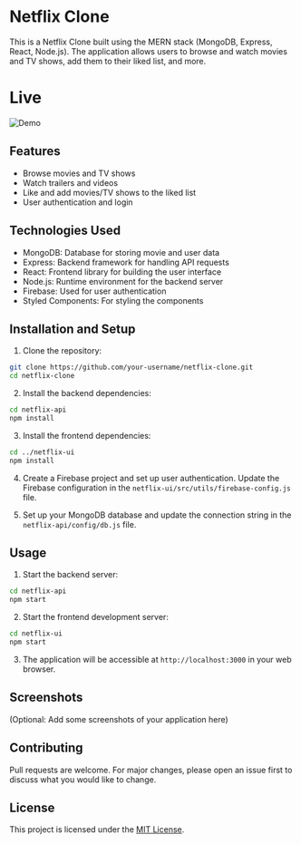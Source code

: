 # Netflix Clone

This is a Netflix Clone built using the MERN stack (MongoDB, Express, React, Node.js). The application allows users to browse and watch movies and TV shows, add them to their liked list, and more.
# Live

![Demo](https://github.com/CHANDRA92/Netflix-Clone/blob/main/netflix-ui/src/assets/netflix_GIF.gif)

## Features

- Browse movies and TV shows
- Watch trailers and videos
- Like and add movies/TV shows to the liked list
- User authentication and login

## Technologies Used

- MongoDB: Database for storing movie and user data
- Express: Backend framework for handling API requests
- React: Frontend library for building the user interface
- Node.js: Runtime environment for the backend server
- Firebase: Used for user authentication
- Styled Components: For styling the components

## Installation and Setup

1. Clone the repository:

```bash
git clone https://github.com/your-username/netflix-clone.git
cd netflix-clone
```

2. Install the backend dependencies:

```bash
cd netflix-api
npm install
```

3. Install the frontend dependencies:

```bash
cd ../netflix-ui
npm install
```

4. Create a Firebase project and set up user authentication. Update the Firebase configuration in the `netflix-ui/src/utils/firebase-config.js` file.

5. Set up your MongoDB database and update the connection string in the `netflix-api/config/db.js` file.

## Usage

1. Start the backend server:

```bash
cd netflix-api
npm start
```

2. Start the frontend development server:

```bash
cd netflix-ui
npm start
```

3. The application will be accessible at `http://localhost:3000` in your web browser.

## Screenshots

(Optional: Add some screenshots of your application here)

## Contributing

Pull requests are welcome. For major changes, please open an issue first to discuss what you would like to change.

## License

This project is licensed under the [MIT License](LICENSE).
